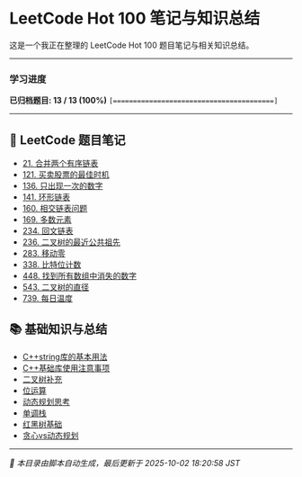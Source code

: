 # LeetCode Hot 100 笔记与知识总结

这是一个我正在整理的 LeetCode Hot 100 题目笔记与相关知识总结。

---

### 学习进度

**已归档题目: 13 / 13 (100%)**
`[========================================]`

---
## 🚀 LeetCode 题目笔记
* [21\. 合并两个有序链表](hot100/problems/21.%20合并两个有序链表.md)
* [121\. 买卖股票的最佳时机](hot100/problems/121.%20买卖股票的最佳时机.md)
* [136\. 只出现一次的数字](hot100/problems/136.%20只出现一次的数字.md)
* [141\. 环形链表](hot100/problems/141.%20环形链表.md)
* [160\. 相交链表问题](hot100/problems/160.%20相交链表问题.md)
* [169\. 多数元素](hot100/problems/169.%20多数元素.md)
* [234\. 回文链表](hot100/problems/234.%20回文链表.md)
* [236\. 二叉树的最近公共祖先](hot100/problems/236.%20二叉树的最近公共祖先.md)
* [283\. 移动零](hot100/problems/283.%20移动零.md)
* [338\. 比特位计数](hot100/problems/338.%20比特位计数.md)
* [448\. 找到所有数组中消失的数字](hot100/problems/448.%20找到所有数组中消失的数字.md)
* [543\. 二叉树的直径](hot100/problems/543.%20二叉树的直径.md)
* [739\. 每日温度](hot100/problems/739.%20每日温度.md)

## 📚 基础知识与总结
* [C++string库的基本用法](hot100/knowledge/C++string库的基本用法.md)
* [C++基础库使用注意事项](hot100/knowledge/C++基础库使用注意事项.md)
* [二叉树补充](hot100/knowledge/二叉树补充.md)
* [位运算](hot100/knowledge/位运算.md)
* [动态规划思考](hot100/knowledge/动态规划思考.md)
* [单调栈](hot100/knowledge/单调栈.md)
* [红黑树基础](hot100/knowledge/红黑树基础.md)
* [贪心vs动态规划](hot100/knowledge/贪心vs动态规划.md)

---
*🤖 本目录由脚本自动生成，最后更新于 2025-10-02 18:20:58 JST*
